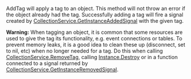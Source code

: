 AddTag will apply a tag to an object. This method will not throw an error if the object already had the tag. Successfully adding a tag will fire a signal created by [CollectionService.GetInstanceAddedSignal](https://developer.roblox.com/api-reference/function/CollectionService/GetInstanceAddedSignal) with the given tag.

**Warning:** When tagging an object, it is common that some resources are used to give the tag its functionality, e.g. event connections or tables. To prevent memory leaks, it is a good idea to clean these up (disconnect, set to nil, etc) when no longer needed for a tag. Do this when calling [CollectionService.RemoveTag](https://developer.roblox.com/api-reference/function/CollectionService/RemoveTag), calling [Instance.Destroy](https://developer.roblox.com/api-reference/function/Instance/Destroy) or in a function connected to a signal returned by [CollectionService.GetInstanceRemovedSignal](https://developer.roblox.com/api-reference/function/CollectionService/GetInstanceRemovedSignal).